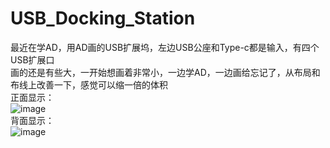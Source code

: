 # USB_Docking_Station
最近在学AD，用AD画的USB扩展坞，左边USB公座和Type-c都是输入，有四个USB扩展口<br>
画的还是有些大，一开始想画着非常小，一边学AD，一边画给忘记了，从布局和布线上改善一下，感觉可以缩一倍的体积<br>
正面显示：<br>
![image](https://github.com/VioletJA/USB_Docking_Station/tree/main/front1.jpg)<br>
背面显示：<br>
![image](https://github.com/VioletJA/USB_Docking_Station/tree/main/back1.jpg)<br>

